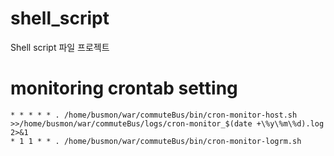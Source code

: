 # shell_script

Shell script 파일 프로젝트

# monitoring crontab setting

```
* * * * * . /home/busmon/war/commuteBus/bin/cron-monitor-host.sh >>/home/busmon/war/commuteBus/logs/cron-monitor_$(date +\%y\%m\%d).log 2>&1
* 1 1 * * . /home/busmon/war/commuteBus/bin/cron-monitor-logrm.sh

```
